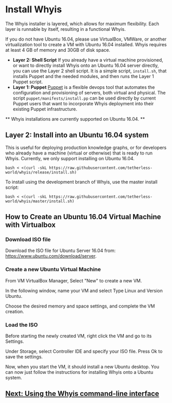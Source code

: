 # Install Whyis

The Whyis installer is layered, which allows for maximum flexibility. Each layer is runnable by itself, resulting in a functional Whyis.

If you do not have Ubuntu 16.04, please use VirtualBox, VMWare, or another virtualization tool to create a VM with Ubuntu 16.04 installed. Whyis requires at least 4 GB of memory and 30GB of disk space.

- **Layer 2: Shell Script** If you already have a virtual machine provisioned, or want to directly install Whyis onto an Ubuntu 16.04 server directly, you can use the Layer 2 shell script. It is a simple script, `install.sh`, that installs Puppet and the needed modules, and then runs the Layer 1 Puppet script.
- **Layer 1: Puppet** [Puppet](https://puppet.com/) is a flexible devops tool that automates the configuration and provisioning of servers, both virtual and physical. The script `puppet/manifests/install.pp` can be used directly by current Puppet users that want to incorporate Whyis deployment into their existing Puppet infrastructure.

** Whyis installations are currently supported on Ubuntu 16.04. **


## Layer 2: Install into an Ubuntu 16.04 system

This is useful for deploying production knowledge graphs, or for developers who already have a machine (virtual or otherwise) that is ready to run Whyis. Currently, we only support installing on Ubuntu 16.04.

```
bash < <(curl -skL https://raw.githubusercontent.com/tetherless-world/whyis/release/install.sh)
```

To install using the development branch of Whyis, use the master install script:

```
bash < <(curl -skL https://raw.githubusercontent.com/tetherless-world/whyis/master/install.sh)
```
## How to Create an Ubuntu 16.04 Virtual Machine with Virtualbox

### Download ISO file

Download the ISO file for Ubuntu Server 16.04 from: https://www.ubuntu.com/download/server.

### Create a new Ubuntu Virtual Machine

From VM VirtualBox Manager, Select "New" to create a new VM.

In the following window, name your VM and select Type Linux and Version Ubuntu.

Choose the desired memory and space settings, and complete the VM creation.

### Load the ISO
Before starting the newly created VM, right click the VM and go to its Settings.

Under Storage, select Controller IDE and specify your ISO file. Press Ok to save the settings.

Now, when you start the VM, it should install a new Ubuntu desktop. You can now just follow the instructions for installing Whyis onto a Ubuntu system.

## [Next: Using the Whyis command-line interface](commands)
